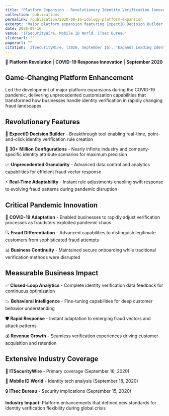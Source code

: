 ```yaml
---
title: "Platform Expansion - Revolutionary Identity Verification Innovation"
collection: publications
permalink: /publication/2020-09-16-idology-platform-expansion
excerpt: 'Major platform expansion featuring ExpectID Decision Builder with 30M+ configuration possibilities, developed during COVID-19 pandemic response.'
date: 2020-09-16
venue: 'ITSecurityWire, Mobile ID World, ITsec Bureau'
slidesurl: ""
paperurl: ""
citation: 'ITSecurityWire. (2020, September 16). "Expands Leading Identity Verification Platform With Unmatched Levels of Control, Customization and Visibility." <i>ITSecurityWire</i>.'
---
```


🚀 **Platform Revolution** | **COVID-19 Response Innovation** | **September 2020**

## Game-Changing Platform Enhancement

Led the development of major platform expansions during the COVID-19 pandemic, delivering unprecedented customization capabilities that transformed how businesses handle identity verification in rapidly changing fraud landscapes.

## Revolutionary Features

🎯 **ExpectID Decision Builder** - Breakthrough tool enabling real-time, point-and-click identity verification rule creation

🔢 **30+ Million Configurations** - Nearly infinite industry and company-specific identity attribute scenarios for maximum precision

📈 **Unprecedented Granularity** - Advanced data control and analytics capabilities for efficient fraud vector response

⚡ **Real-Time Adaptability** - Instant rule adjustments enabling swift response to evolving fraud patterns during pandemic disruption

## Critical Pandemic Innovation

🦠 **COVID-19 Adaptation** - Enabled businesses to rapidly adjust verification processes as fraudsters exploited pandemic chaos

🔍 **Fraud Differentiation** - Advanced capabilities to distinguish legitimate customers from sophisticated fraud attempts

📊 **Business Continuity** - Maintained secure onboarding while traditional verification methods were disrupted

## Measurable Business Impact

✅ **Closed-Loop Analytics** - Complete identity verification data feedback for continuous optimization

📉 **Behavioral Intelligence** - Fine-tuning capabilities for deep customer behavior understanding

🛡️ **Rapid Response** - Instant adaptation to emerging fraud vectors and attack patterns

💰 **Revenue Growth** - Seamless verification experiences driving customer acquisition and retention

## Extensive Industry Coverage

📰 **ITSecurityWire** - Primary coverage (September 16, 2020)

📱 **Mobile ID World** - Identity tech analysis (September 18, 2020)

🔒 **ITsec Bureau** - Security implications (September 15, 2020)

**Industry Impact:** Platform enhancements that defined new standards for identity verification flexibility during global crisis